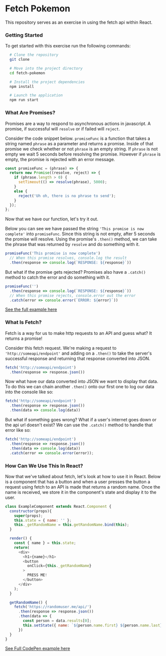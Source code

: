 # Fetch Pokemon
This repository serves as an exercise in using the fetch api within React.

### Getting Started

To get started with this exercise run the following commands:
```bash
  # Clone the repository
  git clone

  # Move into the project directory
  cd fetch-pokemon

  # Install the project dependencies
  npm install

  # Launch the application
  npm run start
```

### What Are Promises?

Promises are a way to respond to asynchronous actions in javascript. A promise, if successful will `resolve` or if failed will `reject`.

Consider the code snippet below. `promiseFunc` is a function that takes a string named `phrase` as a parameter and returns a promise. Inside of that promise we check whether or not `phrase` is an empty string. If `phrase` is not empty we wait 5 seconds before resolving the promise. However if `phrase` is empty, the promise is rejected with an error message.

```js
const promiseFunc = (phrase) => {
  return new Promise((resolve, reject) => {
    if (phrase.length > 0) {
      setTimeout(() => resolve(phrase), 5000);
    }
    else {
      reject('Uh oh, there is no phrase to send');
    }
  });
};
```

Now that we have our function, let's try it out.

Below you can see we have passed the string `'This promise is now complete'` into `promiseFunc`. Since this string is not empty, after 5 seconds the promise will resolve. Using the promise's `.then()` method, we can take the phrase that was returned by `resolve` and do something with it.

```js
promiseFunc('This promise is now complete')
  // When this promise resolves, console.log the result
  .then(response => console.log(`RESPONSE: ${response}`))
```
But what if the promise gets rejected? Promises also have a `.catch()` method to catch the error and do something with it.

```js
promiseFunc('')
  .then(response => console.log(`RESPONSE: ${response}`))
  // When this promise rejects, console.error out the error
  .catch(error => console.error(`ERROR: ${error}`))
```

[See the full example here](https://repl.it/JG1l/2)

### What Is Fetch?

Fetch is a way for us to make http requests to an API and guess what? It returns a promise!

Consider this fetch request. We're making a request to `'http://someapi/endpoint'` and adding on a `.then()` to take the server's successful response and returning that response converted into JSON.

```js
fetch('http://someapi/endpoint')
  .then(response => response.json())
```

Now what have our data converted into JSON we want to display that data. To do this we can chain another `.then()` onto our first one to log our data into the console like so:

```js
fetch('http://someapi/endpoint')
  .then(response => response.json())
  .then(data => console.log(data))
```

But what if something goes wrong? What if a user's internet goes down or the api url doesn't exist? We can use the `.catch()` method to handle that error like so:

```js
fetch('http://someapi/endpoint')
  .then(response => response.json())
  .then(data => console.log(data))
  .catch(error => console.error(error));
```

### How Can We Use This In React?

Now that we've talked about fetch, let's look at how to use it in React. Below is a component that has a button and when a user presses the button a request using fetch to an API is made that returns a random name. Once the name is received, we store it in the component's state and display it to the user.

```js
class ExampleComponent extends React.Component {
  constructor(props){
    super(props);
    this.state = { name: '' };
    this._getRandomName = this.getRandomName.bind(this);
  }

  render() {
    const { name } = this.state;
    return(
      <div>
        <h1>{name}</h1>
        <button
          onClick={this._getRandomName}
        >
          PRESS ME!
        </button>
      </div>
    );
  }

  getRandomName() {
    fetch('https://randomuser.me/api/')
      .then(response => response.json())
      .then(data => {
        const person = data.results[0];
        this.setState({ name: `${person.name.first} ${person.name.last}` })
      })
  }
}
```

[See Full CodePen example here](https://codepen.io/ShaunLloyd/pen/owpyQo?editors=1010)
